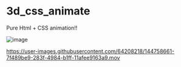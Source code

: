 # 3d_css_animate
Pure Html + CSS animation!!

![image](https://user-images.githubusercontent.com/64208218/144758622-f703364a-c1a5-439a-ae5d-fdb202c0ea27.png)


https://user-images.githubusercontent.com/64208218/144758661-7f489be9-283f-4984-b1ff-11afee9163a9.mov


